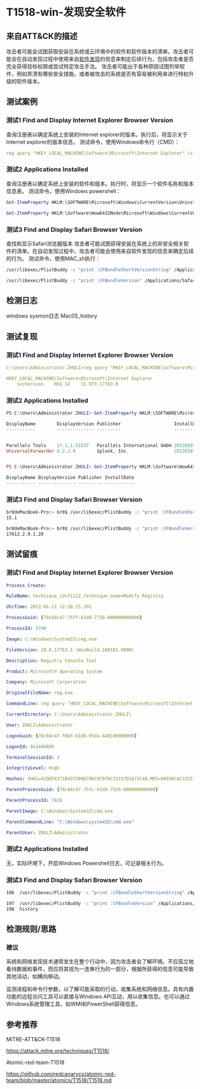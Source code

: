 # T1518-win-发现安全软件

## 来自ATT&CK的描述

攻击者可能会试图获取安装在系统或云环境中的软件和软件版本的清单。攻击者可能会在自动发现过程中使用来自[软件发现](https://attack.mitre.org/techniques/T1518)的信息来制定后续行为，包括攻击者是否完全获得目标权限或尝试特定攻击手法。
攻击者可能出于各种原因试图列举软件，例如弄清有哪些安全措施，或者被攻击的系统是否有容易被利用来进行特权升级的软件版本。

## 测试案例

### 测试1 Find and Display Internet Explorer Browser Version

查询注册表以确定系统上安装的Internet explorer的版本。执行后，将显示关于Internet explorer的版本信息。
测试命令，使用Windows命令行（CMD）：

```yml
reg query "HKEY_LOCAL_MACHINE\Software\Microsoft\Internet Explorer" /v svcVersion
```

### 测试2 Applications Installed

查询注册表以确定系统上安装的软件和版本。执行时，将显示一个软件名称和版本信息表。
测试命令，使用Windows powershell：

```powershell
Get-ItemProperty HKLM:\SOFTWARE\Microsoft\Windows\CurrentVersion\Uninstall\* | Select-Object DisplayName, DisplayVersion, Publisher, InstallDate | Format-Table -Autosize

Get-ItemProperty HKLM:\Software\Wow6432Node\Microsoft\Windows\CurrentVersion\Uninstall\* | Select-Object DisplayName, DisplayVersion, Publisher, InstallDate | Format-Table -Autosize
```

### 测试3 Find and Display Safari Browser Version

查找和显示Safari浏览器版本
攻击者可能试图获得安装在系统上的非安全相关软件的清单。在自动发现过程中，攻击者可能会使用来自软件发现的信息来确定后续的行为。
测试命令，使用MAC_sh执行：

```bash
/usr/libexec/PlistBuddy -c "print :CFBundleShortVersionString" /Applications/Safari.app/Contents/Info.plist

/usr/libexec/PlistBuddy -c "print :CFBundleVersion" /Applications/Safari.app/Contents/Info.plist
```

## 检测日志

windows sysmon日志
Mac0S_history

## 测试复现

### 测试1 Find and Display Internet Explorer Browser Version

```yml
C:\Users\Administrator.ZHULI>reg query "HKEY_LOCAL_MACHINE\Software\Microsoft\Internet Explorer" /v svcVersion

HKEY_LOCAL_MACHINE\Software\Microsoft\Internet Explorer
    svcVersion    REG_SZ    11.973.17763.0
```

### 测试2 Applications Installed

```powershell
PS C:\Users\Administrator.ZHULI> Get-ItemProperty HKLM:\SOFTWARE\Microsoft\Windows\CurrentVersion\Uninstall\* | Select-Object DisplayName, DisplayVersion, Publisher, InstallDate | Format-Table -Autosize

DisplayName        DisplayVersion Publisher                    InstallDate
-----------        -------------- ---------                    -----------


Parallels Tools    17.1.1.51537   Parallels International GmbH 20220107
UniversalForwarder 8.2.2.0        Splunk, Inc.                 20220107


PS C:\Users\Administrator.ZHULI> Get-ItemProperty HKLM:\Software\Wow6432Node\Microsoft\Windows\CurrentVersion\Uninstall\* | Select-Object DisplayName, DisplayVersion, Publisher, InstallDate | Format-Table -Autosize

DisplayName DisplayVersion Publisher InstallDate
----------- -------------- --------- -----------
```

### 测试3 Find and Display Safari Browser Version

```bash
br0deMacBook-Pro:~ br0$ /usr/libexec/PlistBuddy -c "print :CFBundleShortVersionString" /Applications/Safari.app/Contents/Info.plist
15.1

br0deMacBook-Pro:~ br0$ /usr/libexec/PlistBuddy -c "print :CFBundleVersion" /Applications/Safari.app/Contents/Info.plist
17612.2.9.1.20
```

## 测试留痕

### 测试1 Find and Display Internet Explorer Browser Version

```yml
Process Create:

RuleName: technique_id=T1112,technique_name=Modify Registry

UtcTime: 2022-01-11 12:20:15.391

ProcessGuid: {78c84c47-75ff-61dd-7726-000000000800}

ProcessId: 5740

Image: C:\Windows\System32\reg.exe

FileVersion: 10.0.17763.1 (WinBuild.160101.0800)

Description: Registry Console Tool

Product: Microsoft® Operating System

Company: Microsoft Corporation

OriginalFileName: reg.exe

CommandLine: reg query "HKEY_LOCAL_MACHINE\Software\Microsoft\Internet Explorer" /v svcVersion

CurrentDirectory: C:\Users\Administrator.ZHULI\

User: ZHULI\Administrator

LogonGuid: {78c84c47-f665-61db-95da-440100000000}

LogonId: 0x144DA95

TerminalSessionId: 3

IntegrityLevel: High

Hashes: SHA1=429DF8371B437209D79DC97978C33157D1A71C4B,MD5=8A93ACAC33151793F8D52000071C0B06,SHA256=19316D4266D0B776D9B2A05D5903D8CBC8F0EA1520E9C2A7E6D5960B6FA4DCAF,IMPHASH=BE482BE427FE212CFEF2CDA0E61F19AC

ParentProcessGuid: {78c84c47-75fc-61dd-7526-000000000800}

ParentProcessId: 7428

ParentImage: C:\Windows\System32\cmd.exe

ParentCommandLine: "C:\Windows\system32\cmd.exe" 

ParentUser: ZHULI\Administrator
```

### 测试2 Applications Installed

无，实际环境下，开启Windows Powershell日志，可记录相关行为。

### 测试3 Find and Display Safari Browser Version

```bash
196  /usr/libexec/PlistBuddy -c "print :CFBundleShortVersionString" /Applications/Safari.app/Contents/Info.plist

197  /usr/libexec/PlistBuddy -c "print :CFBundleVersion" /Applications/Safari.app/Contents/Info.plist
198  history
```

## 检测规则/思路

### 建议

系统和网络发现技术通常发生在整个行动中，因为攻击者会了解环境。不应孤立地看待数据和事件，而应将其视为一连串行为的一部分，根据所获得的信息可能导致其他活动，如横向移动。

监测进程和命令行参数，以了解可能采取的行动，收集系统和网络信息。具有内置功能的远程访问工具可以直接与Windows API互动，用以收集信息。也可以通过Windows系统管理工具，如WMI和PowerShell获得信息。

## 参考推荐

MITRE-ATT&CK-T1518

<https://attack.mitre.org/techniques/T1518/>

Atomic-red-team-T1518

<https://github.com/redcanaryco/atomic-red-team/blob/master/atomics/T1518/T1518.md>

